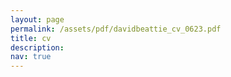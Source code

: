 ```yaml
---
layout: page
permalink: /assets/pdf/davidbeattie_cv_0623.pdf
title: cv
description: 
nav: true
---
```


